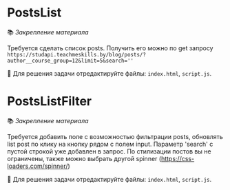 # PostsList 

📚 _Закрепление материала_

Требуется сделать список posts. Получить его можно по get запросу `https://studapi.teachmeskills.by/blog/posts/?author__course_group=12&limit=5&search=''`

📝 Для решения задачи отредактируйте файлы: `index.html`, `script.js`.


# PostsListFilter 

📚 _Закрепление материала_

Требуется добавить полe с возможностью фильтрации posts, обновлять list post по клику на кнопку рядом с полем input.
Параметр 'search' с пустой строкой уже добавлен в запрос. По стилизации постов вы не ограничены, также можно выбрать другой spinner (https://css-loaders.com/spinner/)

📝 Для решения задачи отредактируйте файлы: `index.html`, `script.js`.

